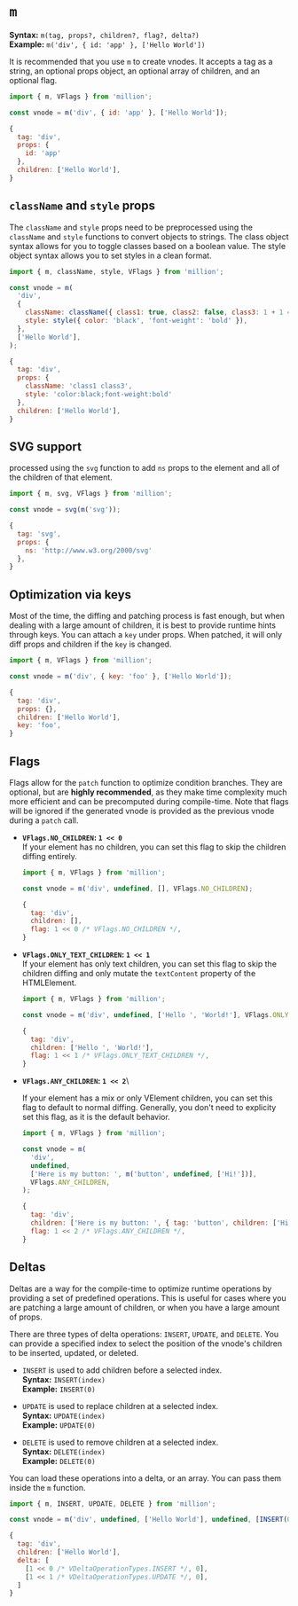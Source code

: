 # `m`

**Syntax:** `m(tag, props?, children?, flag?, delta?)`\
**Example:** `m('div', { id: 'app' }, ['Hello World'])`

It is recommended that you use `m` to create vnodes. It accepts a tag as a string, an optional props object, an optional array of children, and an optional flag.

```js
import { m, VFlags } from 'million';

const vnode = m('div', { id: 'app' }, ['Hello World']);
```

```js
{
  tag: 'div',
  props: {
    id: 'app'
  },
  children: ['Hello World'],
}
```

## `className` and `style` props

The `className` and `style` props need to be preprocessed using the `className` and `style` functions to convert objects to strings. The class object syntax allows for you to toggle classes based on a boolean value. The style object syntax allows you to set styles in a clean format.

```js
import { m, className, style, VFlags } from 'million';

const vnode = m(
  'div',
  {
    className: className({ class1: true, class2: false, class3: 1 + 1 === 2 }),
    style: style({ color: 'black', 'font-weight': 'bold' }),
  },
  ['Hello World'],
);
```

```js highlight=4,5
{
  tag: 'div',
  props: {
    className: 'class1 class3',
    style: 'color:black;font-weight:bold'
  },
  children: ['Hello World'],
}
```

## SVG support

processed using the `svg` function to add `ns` props to the element and all of the children of that element.

```js
import { m, svg, VFlags } from 'million';

const vnode = svg(m('svg'));
```

```js highlight=4
{
  tag: 'svg',
  props: {
    ns: 'http://www.w3.org/2000/svg'
  },
}
```

## Optimization via keys

Most of the time, the diffing and patching process is fast enough, but when dealing with a large amount of children, it is best to provide runtime hints through keys. You can attach a `key` under props. When patched, it will only diff props and children if the `key` is changed.

```js
import { m, VFlags } from 'million';

const vnode = m('div', { key: 'foo' }, ['Hello World']);
```

```js highlight=5
{
  tag: 'div',
  props: {},
  children: ['Hello World'],
  key: 'foo',
}
```

## Flags

Flags allow for the `patch` function to optimize condition branches. They are optional, but are **highly recommended**, as they make time complexity much more efficient and can be precomputed during compile-time. Note that flags will be ignored if the generated vnode is provided as the previous vnode during a `patch` call.

- **`VFlags.NO_CHILDREN`: `1 << 0`**\
  If your element has no children, you can set this flag to skip the children diffing entirely.

  ```js
  import { m, VFlags } from 'million';

  const vnode = m('div', undefined, [], VFlags.NO_CHILDREN);
  ```

  ```js highlight=4
  {
    tag: 'div',
    children: [],
    flag: 1 << 0 /* VFlags.NO_CHILDREN */,
  }
  ```

- **`VFlags.ONLY_TEXT_CHILDREN`: `1 << 1`**\
  If your element has only text children, you can set this flag to skip the children diffing and only mutate the `textContent` property of the HTMLElement.

  ```js
  import { m, VFlags } from 'million';

  const vnode = m('div', undefined, ['Hello ', 'World!'], VFlags.ONLY_TEXT_CHILDREN);
  ```

  ```js highlight=4
  {
    tag: 'div',
    children: ['Hello ', 'World!'],
    flag: 1 << 1 /* VFlags.ONLY_TEXT_CHILDREN */,
  }
  ```

- **`VFlags.ANY_CHILDREN`: `1 << 2`**\

  If your element has a mix or only VElement children, you can set this flag to default to normal diffing. Generally, you don't need to explicity set this flag, as it is the default behavior.

  ```js
  import { m, VFlags } from 'million';

  const vnode = m(
    'div',
    undefined,
    ['Here is my button: ', m('button', undefined, ['Hi!'])],
    VFlags.ANY_CHILDREN,
  );
  ```

  ```js highlight=4
  {
    tag: 'div',
    children: ['Here is my button: ', { tag: 'button', children: ['Hi'] }],
    flag: 1 << 2 /* VFlags.ANY_CHILDREN */,
  }
  ```

## Deltas

Deltas are a way for the compile-time to optimize runtime operations by providing a set of predefined operations. This is useful for cases where you are patching a large amount of children, or when you have a large amount of props.

There are three types of delta operations: `INSERT`, `UPDATE`, and `DELETE`. You can provide a specified index to select the position of the vnode's children to be inserted, updated, or deleted.

- `INSERT` is used to add children before a selected index.\
  **Syntax:** `INSERT(index)`\
  **Example:** `INSERT(0)`

- `UPDATE` is used to replace children at a selected index.\
  **Syntax:** `UPDATE(index)`\
  **Example:** `UPDATE(0)`

- `DELETE` is used to remove children at a selected index.\
  **Syntax:** `DELETE(index)`\
  **Example:** `DELETE(0)`

You can load these operations into a delta, or an array. You can pass them inside the `m` function.

```js
import { m, INSERT, UPDATE, DELETE } from 'million';

const vnode = m('div', undefined, ['Hello World'], undefined, [INSERT(0), UPDATE(0)]);
```

```js highlight=5,6
{
  tag: 'div',
  children: ['Hello World'],
  delta: [
    [1 << 0 /* VDeltaOperationTypes.INSERT */, 0],
    [1 << 1 /* VDeltaOperationTypes.UPDATE */, 0],
  ]
}
```
